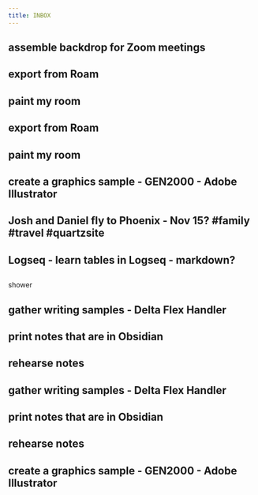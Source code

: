 ```yaml
---
title: INBOX
---
```


## assemble backdrop for Zoom meetings
## export from Roam
## paint my room
## export from Roam
## paint my room
## create a graphics sample - GEN2000 - Adobe Illustrator
##
##
##
## Josh and Daniel fly to Phoenix - Nov 15? #family #travel #quartzsite
## Logseq - learn tables in Logseq - markdown?
##
##
shower
## gather writing samples - Delta Flex Handler
## print notes that are in Obsidian
## rehearse notes
## gather writing samples - Delta Flex Handler
## print notes that are in Obsidian
## rehearse notes
## create a graphics sample - GEN2000 - Adobe Illustrator
##
